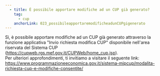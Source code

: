 ```yaml
---
  - title: È possibile apportare modifiche ad un CUP già generato?
    tag:
      - cup
    anchorLink: 023_possibileapportaremodificheadunCUPgigenerato
---
```


Sì, è possibile apportare modifiche ad un CUP già generato attraverso la funzione applicativa
"Invio richiesta modifica CUP" disponibile nell'area riservata del Sistema CUP
(<a href="https://cupweb.rgs.mef.gov.it/CUPWeb/home_cup.jsp">https://cupweb.rgs.mef.gov.it/CUPWeb/home_cup.jsp</a>). <br />
Per ulteriori approfondimenti, ti invitiamo a visitare il seguente link: 
<a href="https://www.programmazioneeconomica.gov.it/sistema-mipcup/modalita-richiesta-cup-e-modifiche-consentite/">https://www.programmazioneeconomica.gov.it/sistema-mipcup/modalita-richiesta-cup-e-modifiche-consentite/</a>
